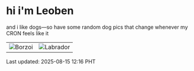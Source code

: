 # hi i'm Leoben

and i like dogs—so have some random dog pics that change whenever my CRON feels like it

|  |  |
|--------|----------|
| ![Borzoi](https://random-dog-vercel.vercel.app/api/random-borzoi?v=1755231405) | ![Labrador](https://random-dog-vercel.vercel.app/api/random-labrador?v=1755231405) |

Last updated: 2025-08-15 12:16 PHT
